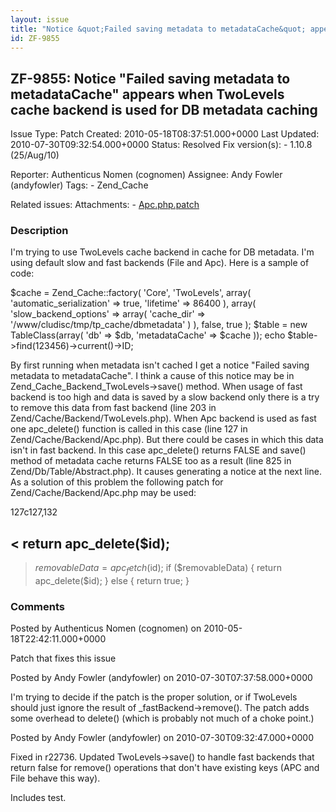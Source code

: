 ```yaml
---
layout: issue
title: "Notice &quot;Failed saving metadata to metadataCache&quot; appears when TwoLevels cache backend is used for DB metadata caching"
id: ZF-9855
---
```


ZF-9855: Notice "Failed saving metadata to metadataCache" appears when TwoLevels cache backend is used for DB metadata caching
------------------------------------------------------------------------------------------------------------------------------

 Issue Type: Patch Created: 2010-05-18T08:37:51.000+0000 Last Updated: 2010-07-30T09:32:54.000+0000 Status: Resolved Fix version(s): - 1.10.8 (25/Aug/10)
 
 Reporter:  Authenticus Nomen (cognomen)  Assignee:  Andy Fowler (andyfowler)  Tags: - Zend\_Cache
 
 Related issues: 
 Attachments: - [Apc.php.patch](/issues/secure/attachment/13082/Apc.php.patch)
 
### Description

I'm trying to use TwoLevels cache backend in cache for DB metadata. I'm using default slow and fast backends (File and Apc). Here is a sample of code:

$cache = Zend\_Cache::factory( 'Core', 'TwoLevels', array( 'automatic\_serialization' => true, 'lifetime' => 86400 ), array( 'slow\_backend\_options' => array( 'cache\_dir' => '/www/cludisc/tmp/tp\_cache/dbmetadata' ) ), false, true ); $table = new TableClass(array( 'db' => $db, 'metadataCache' => $cache )); echo $table->find(123456)->current()->ID;

By first running when metadata isn't cached I get a notice "Failed saving metadata to metadataCache". I think a cause of this notice may be in Zend\_Cache\_Backend\_TwoLevels->save() method. When usage of fast backend is too high and data is saved by a slow backend only there is a try to remove this data from fast backend (line 203 in Zend/Cache/Backend/TwoLevels.php). When Apc backend is used as fast one apc\_delete() function is called in this case (line 127 in Zend/Cache/Backend/Apc.php). But there could be cases in which this data isn't in fast backend. In this case apc\_delete() returns FALSE and save() method of metadata cache returns FALSE too as a result (line 825 in Zend/Db/Table/Abstract.php). It causes generating a notice at the next line. As a solution of this problem the following patch for Zend/Cache/Backend/Apc.php may be used:

127c127,132

< return apc\_delete($id);
--------------------------

> $removableData = apc_fetch($id);
>         if ($removableData) {
>                 return apc_delete($id);
>         } else {
>                 return true;
>         }

 

 

### Comments

Posted by Authenticus Nomen (cognomen) on 2010-05-18T22:42:11.000+0000

Patch that fixes this issue

 

 

Posted by Andy Fowler (andyfowler) on 2010-07-30T07:37:58.000+0000

I'm trying to decide if the patch is the proper solution, or if TwoLevels should just ignore the result of \_fastBackend->remove(). The patch adds some overhead to delete() (which is probably not much of a choke point.)

 

 

Posted by Andy Fowler (andyfowler) on 2010-07-30T09:32:47.000+0000

Fixed in r22736. Updated TwoLevels->save() to handle fast backends that return false for remove() operations that don't have existing keys (APC and File behave this way).

Includes test.

 

 